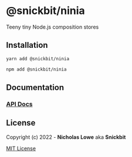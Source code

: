 # @snickbit/ninia

Teeny tiny Node.js composition stores

## Installation

```bash
yarn add @snickbit/ninia
```

```bash
npm add @snickbit/ninia
```

## Documentation

### [API Docs](https://github.com/snickbit/ninia/blob/main/docs/README.md)

## License

Copyright (c) 2022 - **Nicholas Lowe** aka **Snickbit**

[MIT License](https://github.com/snickbit/ninia/blob/master/LICENSE)
